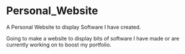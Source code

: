 # Personal_Website
A Personal Website to display Software I have created.

Going to make a website to display bits of software I have made or are currently working on to boost my portfolio.
